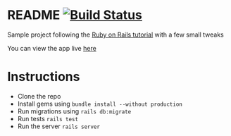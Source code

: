 # README [![Build Status](https://travis-ci.org/akash93/rails-tutorial-sample.svg?branch=master)](https://travis-ci.org/akash93/rails-tutorial-sample)

Sample project following the [Ruby on Rails tutorial]( https://railstutorial.org/ )
with a few small tweaks

You can view the app live [here](https://damp-tor-76551.herokuapp.com)

# Instructions
  * Clone the repo
  * Install gems using `bundle install --without production`
  * Run migrations using `rails db:migrate`
  * Run tests `rails test`
  * Run the server `rails server`


